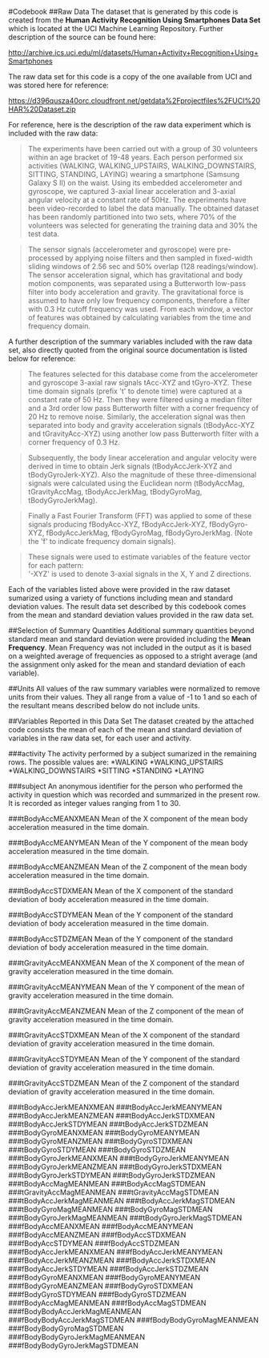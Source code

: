 #Codebook
##Raw Data
The dataset that is generated by this code is created from the **Human Activity Recognition Using Smartphones Data Set** which is located at the UCI Machine Learning Repository.  Further description of the source can be found here:

http://archive.ics.uci.edu/ml/datasets/Human+Activity+Recognition+Using+Smartphones

The raw data set for this code is a copy of the one available from UCI and  was stored here for reference:

https://d396qusza40orc.cloudfront.net/getdata%2Fprojectfiles%2FUCI%20HAR%20Dataset.zip

For reference, here is the description of the raw data experiment which is included with the raw data:

> The experiments have been carried out with a group of 30 volunteers within an age bracket of 19-48 years. Each person performed six activities (WALKING, WALKING_UPSTAIRS, WALKING_DOWNSTAIRS, SITTING, STANDING, LAYING) wearing a smartphone (Samsung Galaxy S II) on the waist. Using its embedded accelerometer and gyroscope, we captured 3-axial linear acceleration and 3-axial angular velocity at a constant rate of 50Hz. The experiments have been video-recorded to label the data manually. The obtained dataset has been randomly partitioned into two sets, where 70% of the volunteers was selected for generating the training data and 30% the test data. 

> The sensor signals (accelerometer and gyroscope) were pre-processed by applying noise filters and then sampled in fixed-width sliding windows of 2.56 sec and 50% overlap (128 readings/window). The sensor acceleration signal, which has gravitational and body motion components, was separated using a Butterworth low-pass filter into body acceleration and gravity. The gravitational force is assumed to have only low frequency components, therefore a filter with 0.3 Hz cutoff frequency was used. From each window, a vector of features was obtained by calculating variables from the time and frequency domain.

A further description of the summary variables included with the raw data set, also directly quoted from the original source documentation is listed below for reference:

> The features selected for this database come from the accelerometer and gyroscope 3-axial raw signals tAcc-XYZ and tGyro-XYZ. These time domain signals (prefix 't' to denote time) were captured at a constant rate of 50 Hz. Then they were filtered using a median filter and a 3rd order low pass Butterworth filter with a corner frequency of 20 Hz to remove noise. Similarly, the acceleration signal was then separated into body and gravity acceleration signals (tBodyAcc-XYZ and tGravityAcc-XYZ) using another low pass Butterworth filter with a corner frequency of 0.3 Hz. 

> Subsequently, the body linear acceleration and angular velocity were derived in time to obtain Jerk signals (tBodyAccJerk-XYZ and tBodyGyroJerk-XYZ). Also the magnitude of these three-dimensional signals were calculated using the Euclidean norm (tBodyAccMag, tGravityAccMag, tBodyAccJerkMag, tBodyGyroMag, tBodyGyroJerkMag). 

> Finally a Fast Fourier Transform (FFT) was applied to some of these signals producing fBodyAcc-XYZ, fBodyAccJerk-XYZ, fBodyGyro-XYZ, fBodyAccJerkMag, fBodyGyroMag, fBodyGyroJerkMag. (Note the 'f' to indicate frequency domain signals). 

> These signals were used to estimate variables of the feature vector for each pattern:  
'-XYZ' is used to denote 3-axial signals in the X, Y and Z directions.

Each of the variables listed above were provided in the raw dataset sumarized using a variety of functions including mean and standard deviation values.  The result data set described by this codebook comes from the mean and standard deviation values provided in the raw data set.

##Selection of Summary Quantities
Additional summary quantities beyond standard mean and standard deviation were provided including the **Mean Frequency**.  Mean Frequency was not included in the output as it is based on a weighted average of frequencies as opposed to a stright average (and the assignment only asked for the mean and standard deviation of each variable).

##Units
All values of the raw summary variables were normalized to remove units from their values.  They all range from a value of -1 to 1 and so each of the resultant means described below do not include units.

##Variables Reported in this Data Set
The dataset created by the attached code consists the mean of each of the mean and standard deviation of variables in the raw data set, for each user and activity.

###activity
The activity performed by a subject sumarized in the remaining rows.  The possible values are:
*WALKING
*WALKING_UPSTAIRS
*WALKING_DOWNSTAIRS
*SITTING
*STANDING
*LAYING

###subject
An anonymous identifier for the person who performed the activity in question which was recorded and summarized in the present row.  It is recorded as integer values ranging from 1 to 30.

###tBodyAccMEANXMEAN
Mean of the X component of the mean body acceleration measured in the time domain.

###tBodyAccMEANYMEAN
Mean of the Y component of the mean body acceleration measured in the time domain.

###tBodyAccMEANZMEAN
Mean of the Z component of the mean body acceleration measured in the time domain.

###tBodyAccSTDXMEAN
Mean of the X component of the standard deviation of body acceleration measured in the time domain.

###tBodyAccSTDYMEAN
Mean of the Y component of the standard deviation of body acceleration measured in the time domain.

###tBodyAccSTDZMEAN
Mean of the Y component of the standard deviation of body acceleration measured in the time domain.

###tGravityAccMEANXMEAN
Mean of the X component of the mean of gravity acceleration measured in the time domain.

###tGravityAccMEANYMEAN
Mean of the Y component of the mean of gravity acceleration measured in the time domain.

###tGravityAccMEANZMEAN
Mean of the Z component of the mean of gravity acceleration measured in the time domain.

###tGravityAccSTDXMEAN
Mean of the X component of the standard deviation of gravity acceleration measured in the time domain.

###tGravityAccSTDYMEAN
Mean of the Y component of the standard deviation of gravity acceleration measured in the time domain.

###tGravityAccSTDZMEAN
Mean of the Z component of the standard deviation of gravity acceleration measured in the time domain.

###tBodyAccJerkMEANXMEAN
###tBodyAccJerkMEANYMEAN
###tBodyAccJerkMEANZMEAN
###tBodyAccJerkSTDXMEAN
###tBodyAccJerkSTDYMEAN
###tBodyAccJerkSTDZMEAN
###tBodyGyroMEANXMEAN
###tBodyGyroMEANYMEAN
###tBodyGyroMEANZMEAN
###tBodyGyroSTDXMEAN
###tBodyGyroSTDYMEAN
###tBodyGyroSTDZMEAN
###tBodyGyroJerkMEANXMEAN
###tBodyGyroJerkMEANYMEAN
###tBodyGyroJerkMEANZMEAN
###tBodyGyroJerkSTDXMEAN
###tBodyGyroJerkSTDYMEAN
###tBodyGyroJerkSTDZMEAN
###tBodyAccMagMEANMEAN
###tBodyAccMagSTDMEAN
###tGravityAccMagMEANMEAN
###tGravityAccMagSTDMEAN
###tBodyAccJerkMagMEANMEAN
###tBodyAccJerkMagSTDMEAN
###tBodyGyroMagMEANMEAN
###tBodyGyroMagSTDMEAN
###tBodyGyroJerkMagMEANMEAN
###tBodyGyroJerkMagSTDMEAN
###fBodyAccMEANXMEAN
###fBodyAccMEANYMEAN
###fBodyAccMEANZMEAN
###fBodyAccSTDXMEAN
###fBodyAccSTDYMEAN
###fBodyAccSTDZMEAN
###fBodyAccJerkMEANXMEAN
###fBodyAccJerkMEANYMEAN
###fBodyAccJerkMEANZMEAN
###fBodyAccJerkSTDXMEAN
###fBodyAccJerkSTDYMEAN
###fBodyAccJerkSTDZMEAN
###fBodyGyroMEANXMEAN
###fBodyGyroMEANYMEAN
###fBodyGyroMEANZMEAN
###fBodyGyroSTDXMEAN
###fBodyGyroSTDYMEAN
###fBodyGyroSTDZMEAN
###fBodyAccMagMEANMEAN
###fBodyAccMagSTDMEAN
###fBodyBodyAccJerkMagMEANMEAN
###fBodyBodyAccJerkMagSTDMEAN
###fBodyBodyGyroMagMEANMEAN
###fBodyBodyGyroMagSTDMEAN
###fBodyBodyGyroJerkMagMEANMEAN
###fBodyBodyGyroJerkMagSTDMEAN
